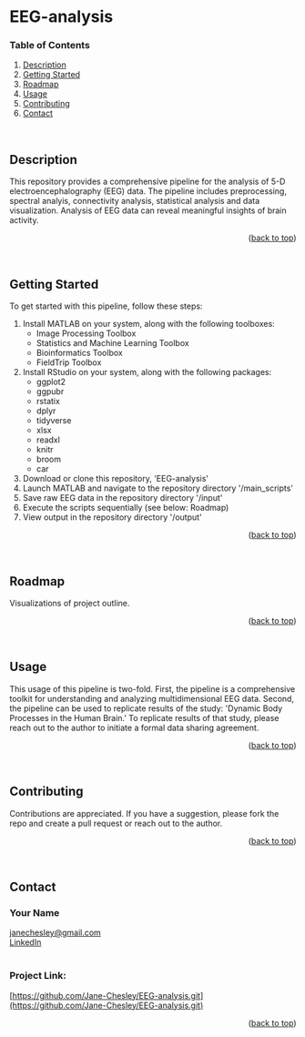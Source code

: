 <!--- This is how you write comments that do not appear to reader --->

<!-- back to top link -->
<a name="readme-top"></a>

# EEG-analysis 



<!-- TABLE OF CONTENTS -->
### Table of Contents 
  <ol>
    <li><a href="#description">Description</a></li>
    <li><a href="#getting-started">Getting Started</a></li>
    <li><a href="#roadmap">Roadmap</a></li>
    <li><a href="#usage">Usage</a></li>
    <li><a href="#contributing">Contributing</a></li>
    <li><a href="#contact">Contact</a></li>
  </ol>

<br>

<!-- ABOUT THE PROJECT -->
## Description  

This repository provides a comprehensive pipeline for the analysis of 5-D electroencephalography (EEG) data. The pipeline includes preprocessing, spectral analyis, connectivity analysis, statistical analysis and data visualization. Analysis of EEG data can reveal meaningful insights of brain activity.  

<p align="right">(<a href="#readme-top">back to top</a>)</p>
<br>

<!-- Getting started  -->
## Getting Started

To get started with this pipeline, follow these steps:
1. Install MATLAB on your system, along with the following toolboxes:
    - Image Processing Toolbox
    - Statistics and Machine Learning Toolbox
    - Bioinformatics Toolbox
    - FieldTrip Toolbox
2. Install RStudio on your system, along with the following packages:
    - ggplot2
    - ggpubr
    - rstatix
    - dplyr
    - tidyverse
    - xlsx
    - readxl
    - knitr
    - broom
    - car 
3. Download or clone this repository, 'EEG-analysis'
4. Launch MATLAB and navigate to the repository directory '/main_scripts'
5. Save raw EEG data in the repository directory '/input' 
6. Execute the scripts sequentially (see below: Roadmap)
7. View output in the repository directory '/output'

<p align="right">(<a href="#readme-top">back to top</a>)</p>
<br>

<!-- VISUALIZE PROJECT OUTLINE  -->
## Roadmap

Visualizations of project outline.

<p align="right">(<a href="#readme-top">back to top</a>)</p>
<br>

<!-- USAGE  -->
## Usage 

This usage of this pipeline is two-fold. First, the pipeline is a comprehensive toolkit for understanding and analyzing multidimensional EEG data. Second, the pipeline can be used to replicate results of the study: 'Dynamic Body Processes in the Human Brain.' To replicate results of that study, please reach out to the author to initiate a formal data sharing agreement. 

<p align="right">(<a href="#readme-top">back to top</a>)</p>
<br>

<!-- CONTRIBUTING -->
## Contributing

Contributions are appreciated. If you have a suggestion, please fork the repo and create a pull request or reach out to the author. 

<p align="right">(<a href="#readme-top">back to top</a>)</p>
<br>


<!-- CONTACT -->
## Contact

### Your Name <br>
[janechesley@gmail.com](janechesley@gmail.com) <br>
[LinkedIn](https://www.linkedin.com/in/jane-chesley/) <br> <br>
### Project Link: 
[https://github.com/Jane-Chesley/EEG-analysis.git](https://github.com/Jane-Chesley/EEG-analysis.git)

<p align="right">(<a href="#readme-top">back to top</a>)</p>
<br>